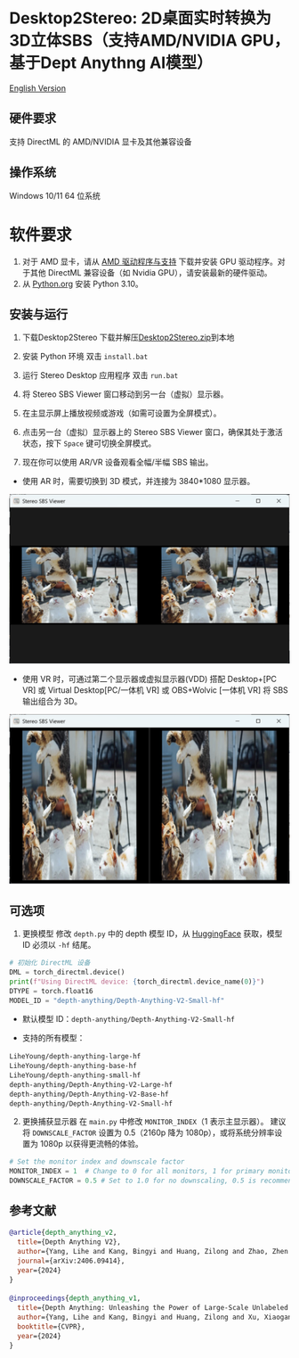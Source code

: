 # Desktop2Stereo: 2D桌面实时转换为3D立体SBS（支持AMD/NVIDIA GPU，基于Dept Anythng AI模型）
[English Version](./readme.md)

## 硬件要求

支持 DirectML 的 AMD/NVIDIA 显卡及其他兼容设备

## 操作系统

Windows 10/11 64 位系统

# 软件要求

1. 对于 AMD 显卡，请从 [AMD 驱动程序与支持](https://www.amd.com/en/support/download/drivers.html) 下载并安装 GPU 驱动程序。对于其他 DirectML 兼容设备（如 Nvidia GPU），请安装最新的硬件驱动。
2. 从 [Python.org](https://www.python.org/ftp/python/3.10.0/python-3.10.0-amd64.exe) 安装 Python 3.10。

## 安装与运行

1. 下载Desktop2Stereo
   下载并解压[Desktop2Stereo.zip](https://github.com/lc700x/desktop2stereo/releases/tag/v1.0)到本地

2. 安装 Python 环境
   双击 `install.bat`

3. 运行 Stereo Desktop 应用程序
   双击 `run.bat`

4. 将 Stereo SBS Viewer 窗口移动到另一台（虚拟）显示器。

5. 在主显示屏上播放视频或游戏（如需可设置为全屏模式）。

6. 点击另一台（虚拟）显示器上的 Stereo SBS Viewer 窗口，确保其处于激活状态，按下 `Space` 键可切换全屏模式。

7. 现在你可以使用 AR/VR 设备观看全幅/半幅 SBS 输出。

* 使用 AR 时，需要切换到 3D 模式，并连接为 3840\*1080 显示器。

![Full-SBS](./assets/FullSBS.png)

* 使用 VR 时，可通过第二个显示器或虚拟显示器(VDD) 搭配 Desktop+\[PC VR] 或 Virtual Desktop\[PC/一体机 VR] 或 OBS+Wolvic \[一体机 VR] 将 SBS 输出组合为 3D。

![Half-SBS](./assets/HalfSBS.png)

## 可选项

1. 更换模型
   修改 `depth.py` 中的 depth 模型 ID，从 [HuggingFace](https://huggingface.co/) 获取，模型 ID 必须以 `-hf` 结尾。

```python
# 初始化 DirectML 设备
DML = torch_directml.device()
print(f"Using DirectML device: {torch_directml.device_name(0)}")
DTYPE = torch.float16
MODEL_ID = "depth-anything/Depth-Anything-V2-Small-hf"
```

* 默认模型 ID：`depth-anything/Depth-Anything-V2-Small-hf`

* 支持的所有模型：

`LiheYoung/depth-anything-large-hf`  
`LiheYoung/depth-anything-base-hf`  
`LiheYoung/depth-anything-small-hf`  
`depth-anything/Depth-Anything-V2-Large-hf`  
`depth-anything/Depth-Anything-V2-Base-hf`  
`depth-anything/Depth-Anything-V2-Small-hf`  

2. 更换捕获显示器
   在 `main.py` 中修改 `MONITOR_INDEX`（1 表示主显示器）。
   建议将 `DOWNSCALE_FACTOR` 设置为 0.5（2160p 降为 1080p），或将系统分辨率设置为 1080p 以获得更流畅的体验。

```python
# Set the monitor index and downscale factor
MONITOR_INDEX = 1  # Change to 0 for all monitors, 1 for primary monitor, ...
DOWNSCALE_FACTOR = 0.5 # Set to 1.0 for no downscaling, 0.5 is recommended for performance
```

## 参考文献

```BIBTEX
@article{depth_anything_v2,
  title={Depth Anything V2},
  author={Yang, Lihe and Kang, Bingyi and Huang, Zilong and Zhao, Zhen and Xu, Xiaogang and Feng, Jiashi and Zhao, Hengshuang},
  journal={arXiv:2406.09414},
  year={2024}
}

@inproceedings{depth_anything_v1,
  title={Depth Anything: Unleashing the Power of Large-Scale Unlabeled Data},
  author={Yang, Lihe and Kang, Bingyi and Huang, Zilong and Xu, Xiaogang and Feng, Jiashi and Zhao, Hengshuang},
  booktitle={CVPR},
  year={2024}
}
```
